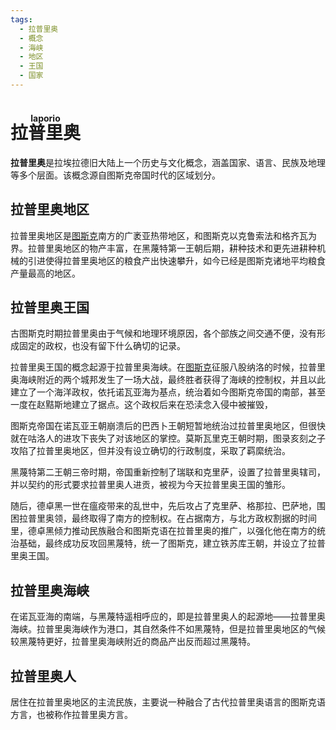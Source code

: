 ```yaml
---
tags:
  - 拉普里奥
  - 概念
  - 海峡
  - 地区
  - 王国
  - 国家
---
```


# <ruby>拉普里奥<rt>laporio</rt></ruby>

**拉普里奥**是拉埃拉德旧大陆上一个历史与文化概念，涵盖国家、语言、民族及地理等多个层面。该概念源自图斯克帝国时代的区域划分。

## 拉普里奥地区

拉普里奥地区是[图斯克](图斯克.md)南方的广袤亚热带地区，和图斯克以克鲁索法和格齐瓦为界。拉普里奥地区的物产丰富，在黑蔑特第一王朝后期，耕种技术和更先进耕种机械的引进使得拉普里奥地区的粮食产出快速攀升，如今已经是图斯克诸地平均粮食产量最高的地区。

## 拉普里奥王国

古图斯克时期拉普里奥由于气候和地理环境原因，各个部族之间交通不便，没有形成固定的政权，也没有留下什么确切的记录。

拉普里奥王国的概念起源于拉普里奥海峡。在[图斯克](图斯克.md)征服八股纳洛的时候，拉普里奥海峡附近的两个城邦发生了一场大战，最终胜者获得了海峡的控制权，并且以此建立了一个海洋政权，依托诺瓦亚海为基点，统治着如今图斯克帝国的南部，甚至一度在赵黠斯地建立了据点。这个政权后来在恐渎念入侵中被摧毁，

图斯克帝国在诺瓦亚王朝崩溃后的巴西卜王朝短暂地统治过拉普里奥地区，但很快就在咕洛人的进攻下丧失了对该地区的掌控。莫斯瓦里克王朝时期，图录亥刻之子攻陷了拉普里奥地区，但并没有设立确切的行政制度，采取了羁縻统治。

黑蔑特第二王朝三帝时期，帝国重新控制了瑞联和克里萨，设置了拉普里奥辖司，并以契约的形式要求拉普里奥人进贡，被视为今天拉普里奥王国的雏形。

随后，德卓黑一世在瘟疫带来的乱世中，先后攻占了克里萨、格那拉、巴萨地，围困拉普里奥领，最终取得了南方的控制权。在占据南方，与北方政权割据的时间里，德卓黑倾力推动民族融合和图斯克语在拉普里奥的推广，以强化他在南方的统治基础，最终成功反攻回黑蔑特，统一了图斯克，建立铁苏库王朝，并设立了拉普里奥王国。

## 拉普里奥海峡

在诺瓦亚海的南端，与黑蔑特遥相呼应的，即是拉普里奥人的起源地——拉普里奥海峡。拉普里奥海峡作为港口，其自然条件不如黑蔑特，但是拉普里奥地区的气候较黑蔑特更好，拉普里奥海峡附近的商品产出反而超过黑蔑特。

## 拉普里奥人

居住在拉普里奥地区的主流民族，主要说一种融合了古代拉普里奥语言的图斯克语方言，也被称作拉普里奥方言。
